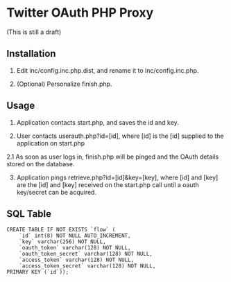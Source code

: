 Twitter OAuth PHP Proxy
===

(This is still a draft)

Installation
---

1. Edit inc/config.inc.php.dist, and rename it to inc/config.inc.php.

2. (Optional) Personalize finish.php.

Usage
---

1. Application contacts start.php, and saves the id and key.

2. User contacts userauth.php?id=[id], where [id] is the [id] supplied to the application on start.php

2.1 As soon as user logs in, finish.php will be pinged and the OAuth details stored on the database.

3. Application pings retrieve.php?id=[id]&key=[key], where [id] and [key] are the [id] and [key] received on the start.php call until a oauth key/secret can be acquired.

SQL Table
---

    CREATE TABLE IF NOT EXISTS `flow` (
        `id` int(8) NOT NULL AUTO_INCREMENT,
        `key` varchar(256) NOT NULL,
        `oauth_token` varchar(128) NOT NULL,
        `oauth_token_secret` varchar(128) NOT NULL,
        `access_token` varchar(128) NOT NULL,
        `access_token_secret` varchar(128) NOT NULL,
    PRIMARY KEY (`id`));